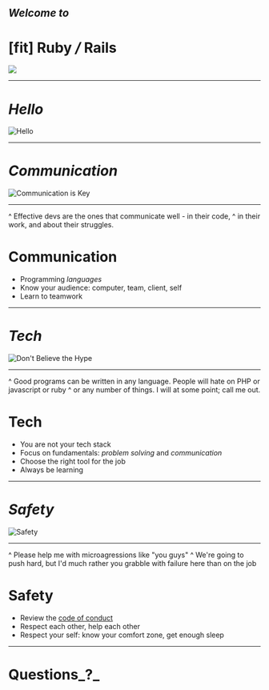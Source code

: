 ## _**Welcome to**_
# [fit] Ruby _/_ Rails

![](http://theironyard.com/images/locations/washington-dc/washington-dc.jpg)

---

# _Hello_

![Hello](http://i.imgur.com/IpeQj.jpg)

---

# _Communication_

![Communication is Key](http://a1792.phobos.apple.com/us/r30/Purple3/v4/d8/a2/22/d8a222fe-46dc-a9cc-fe0b-c7a0f9e79c12/mzl.odloqxmu.png)

---

^ Effective devs are the ones that communicate well - in their code,
^ in their work, and about their struggles.

# Communication

* Programming _languages_
* Know your audience: computer, team, client, self
* Learn to teamwork

---

# _Tech_

![Don't Believe the Hype](http://31.media.tumblr.com/tumblr_m55an7ljUd1qzbwkjo1_1280.jpg)

---

^ Good programs can be written in any language. People will hate on PHP or javascript or ruby
^ or any number of things. I will at some point; call me out.

# Tech

* You are not your tech stack
* Focus on fundamentals: _problem solving_ and _communication_
* Choose the right tool for the job
* Always be learning

---

# _Safety_

![Safety](http://upload.wikimedia.org/wikipedia/commons/thumb/f/fd/Straightally.svg/2000px-Straightally.svg.png)

---

^ Please help me with microagressions like "you guys"
^ We're going to push hard, but I'd much rather you grabble with failure here than on the job

# Safety

* Review the [code of conduct](https://github.com/TIY-DC-ROR-2015-Jan/course-notes/blob/master/README.md#code-of-conduct)
* Respect each other, help each other
* Respect your self: know your comfort zone, get enough sleep

---

# Questions_**?**_
